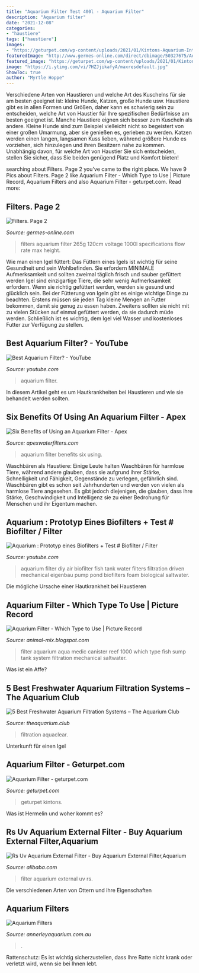 ```yaml
---
title: "Aquarium Filter Test 400l - Aquarium Filter"
description: "Aquarium filter"
date: "2021-12-08"
categories:
- "haustiere"
tags: ["haustiere"]
images:
- "https://geturpet.com/wp-content/uploads/2021/01/Kintons-Aquarium-Internal-Filter-iQ-632-LQ-8W-2-300x300.jpg"
featuredImage: "http://www.germes-online.com/direct/dbimage/50327675/Aquarium_Filter.jpg"
featured_image: "https://geturpet.com/wp-content/uploads/2021/01/Kintons-Aquarium-Internal-Filter-iQ-632-LQ-8W-2-300x300.jpg"
image: "https://i.ytimg.com/vi/7HZJjikafyA/maxresdefault.jpg"
ShowToc: true
author: "Myrtle Hoppe"
---
```



Verschiedene Arten von Haustieren und welche Art des Kuschelns für sie am besten geeignet ist: kleine Hunde, Katzen, große Hunde usw.
Haustiere gibt es in allen Formen und Größen, daher kann es schwierig sein zu entscheiden, welche Art von Haustier für Ihre spezifischen Bedürfnisse am besten geeignet ist. Manche Haustiere eignen sich besser zum Kuscheln als andere. Kleine Hunde sind zum Beispiel vielleicht nicht so begeistert von einer großen Umarmung, aber sie genießen es, gerieben zu werden. Katzen werden einen langen, langsamen Kuss lieben, während größere Hunde es vorziehen, sich hinzulegen und ihren Besitzern nahe zu kommen. Unabhängig davon, für welche Art von Haustier Sie sich entscheiden, stellen Sie sicher, dass Sie beiden genügend Platz und Komfort bieten!

	

		
searching about Filters. Page 2 you've came to the right place. We have 9 Pics about Filters. Page 2 like Aquarium Filter - Which Type to Use | Picture Record, Aquarium Filters and also Aquarium Filter - geturpet.com. Read more:
		
    
## Filters. Page 2

<img loading=lazy src="http://www.germes-online.com/direct/dbimage/50327675/Aquarium_Filter.jpg" onerror="this.onerror=null;this.src='https://tse1.mm.bing.net/th?id=OIP.nXitASBQC-lzICLfyJgLgAAAAA&amp;pid=15.1';" alt="Filters. Page 2">

_Source: germes-online.com_

>filters aquarium filter 265g 120cm voltage 1000l specifications flow rate max height. 

	

Wie man einen Igel füttert: Das Füttern eines Igels ist wichtig für seine Gesundheit und sein Wohlbefinden. Sie erfordern MINIMALE Aufmerksamkeit und sollten zweimal täglich frisch und sauber gefüttert werden
Igel sind einzigartige Tiere, die sehr wenig Aufmerksamkeit erfordern. Wenn sie richtig gefüttert werden, werden sie gesund und glücklich sein. Bei der Fütterung von Igeln gibt es einige wichtige Dinge zu beachten. Erstens müssen sie jeden Tag kleine Mengen an Futter bekommen, damit sie genug zu essen haben. Zweitens sollten sie nicht mit zu vielen Stücken auf einmal gefüttert werden, da sie dadurch müde werden. Schließlich ist es wichtig, dem Igel viel Wasser und kostenloses Futter zur Verfügung zu stellen.

    
## Best Aquarium Filter? - YouTube

<img loading=lazy src="https://i.ytimg.com/vi/fB2jPes2sYU/maxresdefault.jpg" onerror="this.onerror=null;this.src='https://tse4.mm.bing.net/th?id=OIP.aItSkZgXCTo2diZOatuSoQHaEK&amp;pid=15.1';" alt="Best Aquarium Filter? - YouTube">

_Source: youtube.com_

>aquarium filter. 

	

In diesem Artikel geht es um Hautkrankheiten bei Haustieren und wie sie behandelt werden sollten.

    
## Six Benefits Of Using An Aquarium Filter - Apex

<img loading=lazy src="https://apexwaterfilters.com/wp-content/uploads/2018/02/Aquarium-Filter-last.jpg" onerror="this.onerror=null;this.src='https://tse2.mm.bing.net/th?id=OIP.ExZqaz091MLEJGYElZfKpAAAAA&amp;pid=15.1';" alt="Six Benefits of Using an Aquarium Filter - Apex">

_Source: apexwaterfilters.com_

>aquarium filter benefits six using. 

	

Waschbären als Haustiere: Einige Leute halten Waschbären für harmlose Tiere, während andere glauben, dass sie aufgrund ihrer Stärke, Schnelligkeit und Fähigkeit, Gegenstände zu verlegen, gefährlich sind.
Waschbären gibt es schon seit Jahrhunderten und werden von vielen als harmlose Tiere angesehen. Es gibt jedoch diejenigen, die glauben, dass ihre Stärke, Geschwindigkeit und Intelligenz sie zu einer Bedrohung für Menschen und ihr Eigentum machen.

    
## Aquarium : Prototyp Eines Biofilters + Test # Biofilter / Filter

<img loading=lazy src="https://i.ytimg.com/vi/7HZJjikafyA/maxresdefault.jpg" onerror="this.onerror=null;this.src='https://tse4.mm.bing.net/th?id=OIP.KhrP6gFPC4Y8jz87b2EOTgHaEK&amp;pid=15.1';" alt="Aquarium : Prototyp eines Biofilters + Test # Biofilter / Filter">

_Source: youtube.com_

>aquarium filter diy air biofilter fish tank water filters filtration driven mechanical eigenbau pump pond biofilters foam biological saltwater. 

	

Die mögliche Ursache einer Hautkrankheit bei Haustieren

    
## Aquarium Filter - Which Type To Use | Picture Record

<img loading=lazy src="https://2.bp.blogspot.com/-x5jpr5JbDIQ/Tr6PC_oX7hI/AAAAAAAANTA/rKQV9lR7AuA/s1600/Aquarium+Filter.jpg" onerror="this.onerror=null;this.src='https://tse2.mm.bing.net/th?id=OIP.6m4qObgn3_duGuh5dzzr4AAAAA&amp;pid=15.1';" alt="Aquarium Filter - Which Type to Use | Picture Record">

_Source: animal-mix.blogspot.com_

>filter aquarium aqua medic canister reef 1000 which type fish sump tank system filtration mechanical saltwater. 

	

Was ist ein Affe?

    
## 5 Best Freshwater Aquarium Filtration Systems – The Aquarium Club

<img loading=lazy src="https://theaquarium.club/images/5aquclearfilter.jpg" onerror="this.onerror=null;this.src='https://tse1.mm.bing.net/th?id=OIP.5-ir2rmHaJpoSphUKYtxJQAAAA&amp;pid=15.1';" alt="5 Best Freshwater Aquarium Filtration Systems – The Aquarium Club">

_Source: theaquarium.club_

>filtration aquaclear. 

	

Unterkunft für einen Igel

    
## Aquarium Filter - Geturpet.com

<img loading=lazy src="https://geturpet.com/wp-content/uploads/2021/01/Kintons-Aquarium-Internal-Filter-iQ-632-LQ-8W-2-300x300.jpg" onerror="this.onerror=null;this.src='https://tse1.mm.bing.net/th?id=OIP.50AdeMX_A6RY1EOXxU8mNAAAAA&amp;pid=15.1';" alt="Aquarium Filter - geturpet.com">

_Source: geturpet.com_

>geturpet kintons. 

	

Was ist Hermelin und woher kommt es?

    
## Rs Uv Aquarium External Filter - Buy Aquarium External Filter,Aquarium

<img loading=lazy src="http://g03.s.alicdn.com/kf/HTB10C7pHFXXXXaqXpXXq6xXFXXXs/200065609/HTB10C7pHFXXXXaqXpXXq6xXFXXXs.jpg" onerror="this.onerror=null;this.src='https://tse2.mm.bing.net/th?id=OIP.tii12HnlZ1J8KgHKGaSrUgHaHi&amp;pid=15.1';" alt="Rs Uv Aquarium External Filter - Buy Aquarium External Filter,Aquarium">

_Source: alibaba.com_

>filter aquarium external uv rs. 

	

Die verschiedenen Arten von Ottern und ihre Eigenschaften

    
## Aquarium Filters

<img loading=lazy src="https://annerleyaquarium.com.au/images/slides/filterslide2.jpg" onerror="this.onerror=null;this.src='https://tse1.mm.bing.net/th?id=OIP.sDLK2_pYGKg2ZVtrUQfDLAHaC_&amp;pid=15.1';" alt="Aquarium Filters">

_Source: annerleyaquarium.com.au_

>. 

	

Rattenschutz: Es ist wichtig sicherzustellen, dass Ihre Ratte nicht krank oder verletzt wird, wenn sie bei Ihnen lebt.

